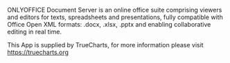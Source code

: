 ONLYOFFICE Document Server is an online office suite comprising viewers and editors for texts, spreadsheets and presentations, fully compatible with Office Open XML formats: .docx, .xlsx, .pptx and enabling collaborative editing in real time.

This App is supplied by TrueCharts, for more information please visit https://truecharts.org

